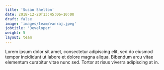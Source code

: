 ```yaml
---
title: 'Susan Shelton'
date: 2018-12-20T13:45:06+10:00
draft: false
image: 'images/team/vanraj.jpeg'
jobtitle: 'Developer'
weight: 5
layout: team
---
```


Lorem ipsum dolor sit amet, consectetur adipiscing elit, sed do eiusmod tempor incididunt ut labore et dolore magna aliqua. Bibendum arcu vitae elementum curabitur vitae nunc sed. Tortor at risus viverra adipiscing at in.
